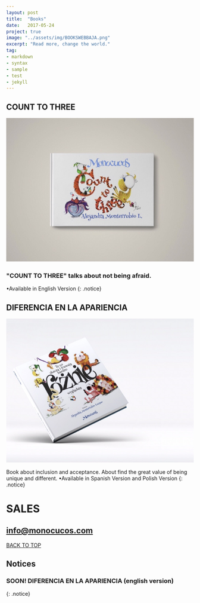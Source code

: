 ```yaml
---
layout: post
title:  "Books"
date:   2017-05-24
project: true
image: "../assets/img/BOOKSWEBBAJA.png"
excerpt: "Read more, change the world."
tag:
- markdown
- syntax
- sample
- test
- jekyll
---
```


## COUNT TO THREE

![Logo](../assets/img/POCTT.jpg)

### "COUNT TO THREE" talks about not being afraid.
•Available in English Version
{: .notice}






## DIFERENCIA EN LA APARIENCIA

![Logo](../assets/img/PORPO2.jpg)

Book about inclusion and acceptance. About find the great value of being unique and different.
•Available in Spanish Version and Polish Version
{: .notice}



# SALES 

## info@monocucos.com


<div markdown="0"><a href="#" class="btn btn-success">BACK TO TOP</a></div>

## Notices
### **SOON!**    DIFERENCIA EN LA APARIENCIA   (english version)
{: .notice}
